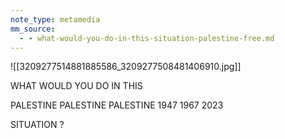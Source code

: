 ```yaml
---
note_type: metamedia
mm_source:
  - - what-would-you-do-in-this-situation-palestine-free.md
---
```


![[3209277514881885586_3209277508481406910.jpg]]

WHAT WOULD
YOU DO IN THIS

PALESTINE PALESTINE PALESTINE
1947 1967 2023

SITUATION ?


